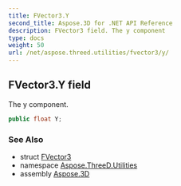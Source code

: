 ```yaml
---
title: FVector3.Y
second_title: Aspose.3D for .NET API Reference
description: FVector3 field. The y component
type: docs
weight: 50
url: /net/aspose.threed.utilities/fvector3/y/
---
```

## FVector3.Y field

The y component.

```csharp
public float Y;
```

### See Also

* struct [FVector3](../)
* namespace [Aspose.ThreeD.Utilities](../../fvector3/)
* assembly [Aspose.3D](../../../)


